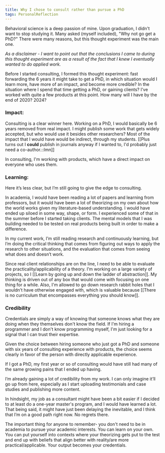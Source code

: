 ```yaml
---
title: Why I chose to consult rather than pursue a PhD
tags: PersonalReflection
---
```

Behavioral science is a deep passion of mine. Upon graduation, I didn't want to stop studying it. Many asked (myself included), "Why not go get a PhD?" There were many reasons, but this thought experiment was the main one.

*As a disclaimer - I want to point out that the conclusions I came to during this thought experiment are as a result of the fact that I knew I eventually wanted to do applied work.*

Before I started consulting, I formed this thought experiment: fast forwarding the 6 years it might take to get a PhD, in which situation would I learn more, have more of an impact, and become more credible? In the situation where I spend that time getting a PhD, or gaining clients? I've worked with quite a few products at this point. How many will I have by the end of 2020?  2024?

### Impact:
Consulting is a clear winner here. Working on a PhD, I would basically be 6 years removed from real impact. I might publish some work that gets widely accepted, but who would use it besides other researchers? Most of the impact that I would have would be indirect, through my students. [[Plus turns out I __could__ publish in journals anyway if I wanted to, I'd probably just need a co-author.::lmn]]

In consulting, I'm working with products, which have a direct impact on everyone who uses them.

### Learning:

Here it’s less clear, but I’m still going to give the edge to consulting.

In academia, I would have been reading a lot of papers and learning from professors, but it would have been a lot of theorizing on my own about how the world works given my literature-based understanding. I would have ended up siloed in some way, shape, or form.  I experienced some of that in the summer before I started taking clients. The mental models that I was building needed to be tested on real products being built in order to make a difference.

In my current work, I’m still reading research and continuously learning, but I’m doing the critical thinking that comes from figuring out ways to apply the research to other situations, and the evaluation that comes from seeing what does and doesn’t work. 

Since real client relationships are on the line, I need to be able to evaluate the practicality/applicability of a theory. I’m working on a large variety of projects, so I [[Learn by going up and down the ladder of abstraction]]. My thinking is driven out of any box that would come with focusing on one thing for a while. Also, I'm allowed to go down research rabbit holes that I wouldn’t have otherwise engaged with, which is valuable because [[There is no curriculum that encompasses everything you should know]].

### Credibility
Credentials are simply a way of knowing that someone knows what they are doing when they themselves don't know the field. If I'm hiring a programmer and I don't know programming myself, I'm just looking for a signal that I can trust their expertise.

Given the choice between hiring someone who just got a PhD and someone with six years of consulting experience with products, the choice seems clearly in favor of the person with directly applicable experience.

If I got a PhD, my first year or so of consulting would have still had many of the same growing pains that I ended up having.

I’m already gaining a lot of credibility from my work. I can only imagine it’ll go up from here, especially as I start uploading testimonials and case studies and publishing more content.

In hindsight, my job as a consultant might have been a bit easier if I decided to at least do a one-year master's program, and I would have learned a lot. That being said, it might have just been delaying the inevitable, and I think that I’m on a good path right now. No regrets there.

The important thing for anyone to remember- you don't need to be in academia to pursue your academic interests. You can learn on your own. You can put yourself into contexts where your theorizing gets put to the test and end up with beliefs that align better with reality/are more practical/applicable. Your output becomes your credentials.